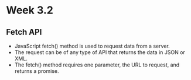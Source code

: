 # Week 3.2 

## Fetch API
- JavaScript fetch() method is used to request data from a server.
- The request can be of any type of API that returns the data in JSON or XML. 
- The fetch() method requires one parameter, the URL to request, and returns a promise.